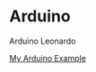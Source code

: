 # Arduino
Arduino Leonardo

[My Arduino Example](http://ooou6mjma.bkt.clouddn.com/My%20Arduino%20Example.pdf)
